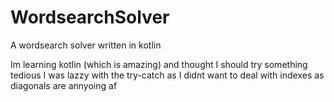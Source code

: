 # WordsearchSolver
A wordsearch solver written in kotlin

Im learning kotlin (which is amazing) and thought I should try something tedious
I was lazzy with the try-catch as I didnt want to deal with indexes as diagonals are annyoing af
